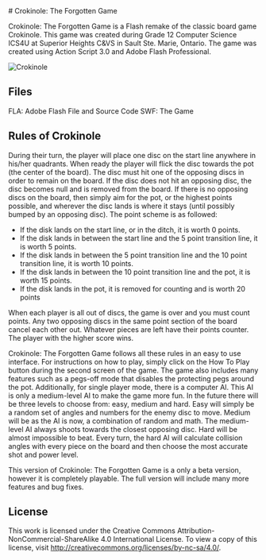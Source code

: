 <snippet>
  <content>
# Crokinole: The Forgotten Game
 
Crokinole: The Forgotten Game is a Flash remake of the classic board game Crokinole. This game was created during Grade 12 Computer Science ICS4U at Superior Heights C&VS in Sault Ste. Marie, Ontario. The game was created using Action Script 3.0 and Adobe Flash Professional. 

![Crokinole](https://github.com/maxcarter/crokinole/crokinole.jpg)

 
## Files

FLA: Adobe Flash File and Source Code
SWF: The Game
 
## Rules of Crokinole
 
During their turn, the player will place one disc on the start line anywhere in his/her quadrants. When ready the player will flick the disc towards the pot (the center of the board). The disc must hit one of the opposing discs in order to remain on the board. If the disc does not hit an opposing disc, the disc becomes null and is removed from the board. If there is no opposing discs on the board, then simply aim for the pot, or the highest points possible, and wherever the disc lands is where it stays (until possibly bumped by an opposing disc). The point scheme is as followed:

* If the disk lands on the start line, or in the ditch, it is worth 0 points.
* If the disk lands in between the start line and the 5 point transition line, it is worth 5 points.
* If the disk lands in between the 5 point transition line and the 10 point transition line, it is worth 10 points.
* If the disk lands in between the 10 point transition line and the pot, it is worth 15 points.
* If the disk lands in the pot, it is removed for counting and is worth 20 points

When each player is all out of discs, the game is over and you must count points. Any two opposing discs in the same point section of the board cancel each other out. Whatever pieces are left have their points counter. The player with the higher score wins.

Crokinole: The Forgotten Game follows all these rules in an easy to use interface. For instructions on how to play, simply click on the How To Play button during the second screen of the game. The game also includes many features such as a pegs-off mode that disables the protecting pegs around the pot. Additionally, for single player mode, there is a computer AI. This AI is only a medium-level AI to make the game more fun. In the future there will be three levels to choose from: easy, medium and hard. Easy will simply be a random set of angles and numbers for the enemy disc to move. Medium will be as the AI is now, a combination of random and math. The medium-level AI always shoots towards the closest opposing disc. Hard will be almost impossible to beat. Every turn, the hard AI will calculate collision angles with every piece on the board and then choose the most accurate shot and power level.

This version of Crokinole: The Forgotten Game is a only a beta version, however it is completely playable. The full version will include many more features and bug fixes.

## License
 
This work is licensed under the Creative Commons Attribution-NonCommercial-ShareAlike 4.0 International License. To view a copy of this license, visit http://creativecommons.org/licenses/by-nc-sa/4.0/.
</content>
</snippet>